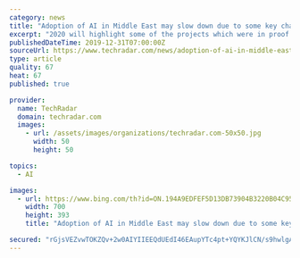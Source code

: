 ```yaml
---
category: news
title: "Adoption of AI in Middle East may slow down due to some key challenges"
excerpt: "2020 will highlight some of the projects which were in proof of concept or sandboxing phase in 2019 and more commercial use cases expected to emerge as market matures Although the widespread use of artificial intelligence (AI) in business is still in its infancy and questions remain open about the pace of progress, the lack of adequate skills ..."
publishedDateTime: 2019-12-31T07:00:00Z
sourceUrl: https://www.techradar.com/news/adoption-of-ai-in-middle-east-may-slow-down-due-to-some-key-challenges
type: article
quality: 67
heat: 67
published: true

provider:
  name: TechRadar
  domain: techradar.com
  images:
    - url: /assets/images/organizations/techradar.com-50x50.jpg
      width: 50
      height: 50

topics:
  - AI

images:
  - url: https://www.bing.com/th?id=ON.194A9EDFEF5D13DB73904B3220B04C95
    width: 700
    height: 393
    title: "Adoption of AI in Middle East may slow down due to some key challenges"

secured: "rGjsVEZvwTOKZQv+2w0AIYIIEEQdUEdI46EAupYTc4pt+YQYKJlCN/s9hwlgANT+HB5bl58oLXrk82rMmW857tEOzRaDJksOXXsWeb87iSb2wUsqD877kdXlNftGQk3+aInNn5LB3IriklL5ZaGnCROBx8Jp8iIorfYpNexcbuJPv5mUOpm+a0LL/g86vGbgpOK9dWS+AQdC/mU1xahbi2iprvTz3jLwc9vLKa9M5QrSV3/HgEGI2aNweE5t666UhrN6vOvnVE+DOqZtHn5HsA==;06156iLCLAFxBKMoO6Cqlg=="
---
```


